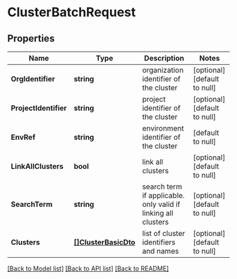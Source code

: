# ClusterBatchRequest

## Properties
Name | Type | Description | Notes
------------ | ------------- | ------------- | -------------
**OrgIdentifier** | **string** | organization identifier of the cluster | [optional] [default to null]
**ProjectIdentifier** | **string** | project identifier of the cluster | [optional] [default to null]
**EnvRef** | **string** | environment identifier of the cluster | [default to null]
**LinkAllClusters** | **bool** | link all clusters | [optional] [default to null]
**SearchTerm** | **string** | search term if applicable. only valid if linking all clusters | [optional] [default to null]
**Clusters** | [**[]ClusterBasicDto**](ClusterBasicDTO.md) | list of cluster identifiers and names | [optional] [default to null]

[[Back to Model list]](../README.md#documentation-for-models) [[Back to API list]](../README.md#documentation-for-api-endpoints) [[Back to README]](../README.md)

